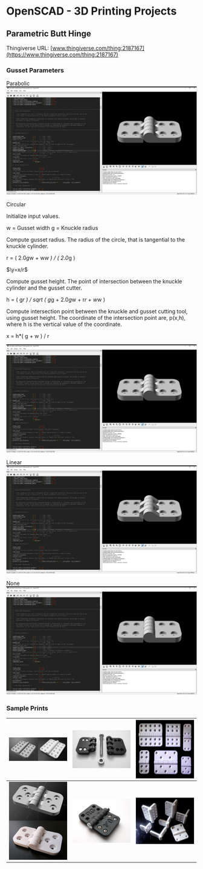 # OpenSCAD - 3D Printing Projects

## Parametric Butt Hinge
Thingiverse URL: [www.thingiverse.com/thing:2187167](https://www.thingiverse.com/thing:2187167)
### Gusset Parameters

Parabolic
![Image](images/parametric_hinge/Parabolic.PNG)

Circular

Initialize input values.

w = Gusset width
g = Knuckle radius

Compute gusset radius. The radius of the circle, that is tangential to the knuckle cylinder.

r = ( 2.0*g*w + w*w ) / ( 2.0*g )

$`\y=x/r`$



Compute gusset height. The point of intersection between the knuckle cylinder and the gusset cutter.

h = ( g*r ) / sqrt ( g*g + 2.0*g*w + r*r + w*w )

Compute intersection point between the knuckle and gusset cutting tool, using gusset height.
The coordinate of the intersection point are, p(x,h), where h is the vertical value of the coordinate.

x = h*( g + w ) / r

![Image](images/parametric_hinge/Circular.PNG)

Linear
![Image](images/parametric_hinge/Linear.PNG)

None
![Image](images/parametric_hinge/None.PNG)

### Sample Prints
| ![Image](images/parametric_hinge/composite_1_0.PNG) | ![Image](images/parametric_hinge/photo_4_0.png) | ![Image](images/parametric_hinge/photo_1_0.png) |
| - | - | - |
| ![Image](images/parametric_hinge/composite_2_0.PNG) | ![Image](images/parametric_hinge/photo_3_0.png) | ![Image](images/parametric_hinge/photo_2_0.png) |







  
